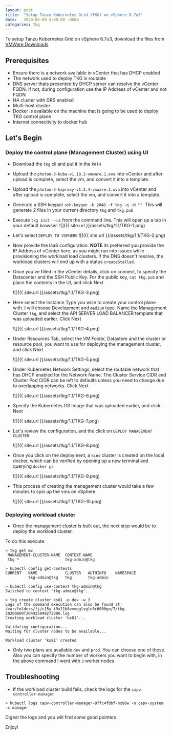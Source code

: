```yaml
---
layout: post
title:  "Setup Tanzu Kubernetes Grid (TKG) on vSphere 6.7u3"
date:   2020-06-09 5:00:00 -0600
categories: tkg
---
```


To setup Tanzu Kubernetes Grid on vSphere 6.7u3, download the files from [VMWare Downloads](https://tanzu.vmware.com/kubernetes-grid)

## Prerequisites
- Ensure there is a network available in vCenter that has DHCP enabled
- The network used to deploy TKG is routable
- DNS server thats presented by DHCP server can resolve the vCenter FQDN. If not, during configuration use the IP Address of vCenter and not FQDN
- HA cluster with DRS enabled
- Multi-host cluster
- Docker is available on the machine that is going to be used to deploy TKG control plane
- Internet connectivity to docker hub

## Let's Begin

### Deploy the control plane (Management Cluster) using UI

- Download the `tkg` cli and put it in the `PATH`

- Upload the `photon-3-kube-v1.18.2-vmware.1.ova` into vCenter and after upload is complete, select the vm, and convert it into a template.

- Upload the `photon-3-haproxy-v1.2.4-vmware.1.ova` into vCenter and after upload is complete, select the vm, and convert it into a template. 

- Generate a SSH keypair `ssh-keygen -b 2048 -f tkg -q -N ""`. This will generate 2 files in your current directory `tkg` and `tkg.pub`

- Execute `tkg init --ui` from the command line. This will open up a tab in your default browser.
    ![]({{ site.url }}/assets/tkg/1.1/TKG-1.png)

- Let's select `DEPLOY TO VSPHERE`
    ![]({{ site.url }}/assets/tkg/1.1/TKG-2.png)

- Now provide the IaaS configuration. **NOTE** its preferred you provide the IP Address of vCenter here, as you might run into issues while provisioning the workload load clusters. If the DNS doesn't resolve, the workload clusters will end up with a status `createStalled`.

- Once you've filled in the vCenter details, click on connect, to specify the Datacenter and the SSH Public Key. For the public key, `cat tkg.pub` and place the contents in the UI, and click Next

    ![]({{ site.url }}/assets/tkg/1.1/TKG-3.png)

- Here select the Instance Type you wish to create your control plane with. I will choose Development and `medium` type. Name the Management Cluster `tkg`, and select the API SERVER LOAD BALANCER template that was uploaded earlier. Click Next

    ![]({{ site.url }}/assets/tkg/1.1/TKG-4.png)

- Under Resources Tab, select the VM Folder, Datastore and the cluster or resource pool, you want to use for deploying the management cluster, and click Next

    ![]({{ site.url }}/assets/tkg/1.1/TKG-5.png)

- Under Kubernetes Network Settings, select the routable network that has DHCP enabled for the Network Name. The Cluster Service CIDR and Cluster Pod CIDR can be left to defaults unless you need to change due to overlapping networks. Click Next

    ![]({{ site.url }}/assets/tkg/1.1/TKG-6.png)

- Specify the Kubernetes OS Image that was uploaded earlier, and click Next

    ![]({{ site.url }}/assets/tkg/1.1/TKG-7.png)

- Let's review the configuration, and the click on `DEPLOY MANAGEMENT CLUSTER`

    ![]({{ site.url }}/assets/tkg/1.1/TKG-8.png)

- Once you click on the deployment, a `kind` cluster is created on the local docker, which can be verified by opening up a new terminal and querying `docker ps`

    ![]({{ site.url }}/assets/tkg/1.1/TKG-9.png)

- This process of creating the management cluster would take a few minutes to spin up the vms on vSphere.

    ![]({{ site.url }}/assets/tkg/1.1/TKG-10.png)

### Deploying workload cluster

- Once the management cluster is built out, the next step would be to deploy the workload cluster. 

To do this execute:

```
> tkg get mc
 MANAGEMENT-CLUSTER-NAME  CONTEXT-NAME
 tkg *                    tkg-admin@tkg
```

```
> kubectl config get-contexts
CURRENT   NAME            CLUSTER   AUTHINFO    NAMESPACE
          tkg-admin@tkg   tkg       tkg-admin
```

```
> kubectl config use-context tkg-admin@tkg
Switched to context "tkg-admin@tkg".
```

```
> tkg create cluster ks81 -p dev -w 3
Logs of the command execution can also be found at: /var/folders/fj/c15y_t9x21b8vvmgglvgln8r0000gn/T/tkg-20200609T204435049272880.log
Creating workload cluster 'ks81'...

Validating configuration...
Waiting for cluster nodes to be available...

Workload cluster 'ks81' created
```

- Only two plans are available `dev` and `prod`. You can choose one of those. Also you can specify the number of workers you want to begin with, in the above command I went with `3` worker nodes

## Troubleshooting

- If the workload cluster build fails, check the logs for the `capv-controller-manager`

```
> kubectl logs capv-controller-manager-97fc4fbbf-hx98w -n capv-system -c manager
```

Digest the logs and you will find some good pointers.

Enjoy!
